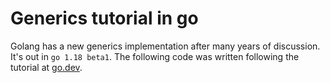 # Generics tutorial in go
Golang has a new generics implementation after many years of discussion. It's out in `go 1.18 beta1`. The following code was written following the tutorial at [go.dev](https://go.dev/doc/tutorial/generics). 
